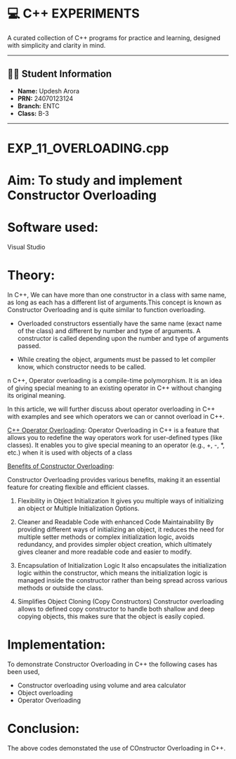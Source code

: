 # 💻 C++ EXPERIMENTS

A curated collection of C++ programs for practice and learning, designed with simplicity and clarity in mind.

---

## 👨‍🎓 Student Information

- **Name:** Updesh Arora  
- **PRN:** 24070123124  
- **Branch:** ENTC  
- **Class:** B-3

---

# EXP_11_OVERLOADING.cpp
# Aim: To study and implement Constructor Overloading
# Software used:
Visual Studio
# Theory:

In C++, We can have more than one constructor in a class with same name, as long as each has a different list of arguments.This concept is known as Constructor Overloading and is quite similar to function overloading.

+ Overloaded constructors essentially have the same name (exact name of the class) and different by number and type of arguments.
A constructor is called depending upon the number and type of arguments passed.

+ While creating the object, arguments must be passed to let compiler know, which constructor needs to be called. 

n C++, Operator overloading is a compile-time polymorphism. It is an idea of giving special meaning to an existing operator in C++ without changing its original meaning.

In this article, we will further discuss about operator overloading in C++ with examples and see which operators we can or cannot overload in C++.

<ins>C++ Operator Overloading</ins>:
Operator Overloading in C++ is a feature that allows you to redefine the way operators work for user-defined types (like classes). It enables you to give special meaning to an operator (e.g., +, -, *, etc.) when it is used with objects of a class

<ins>Benefits of Constructor Overloading</ins>:

Constructor Overloading provides various benefits, making it an essential feature for creating flexible and efficient classes.

1. Flexibility in Object Initialization
It gives you multiple ways of initializing an object or Multiple Initialization Options.

2. Cleaner and Readable Code with enhanced Code Maintainability
By providing different ways of initializing an object, it reduces the need for multiple setter methods or complex initialization logic, avoids redundancy, and provides simpler object creation, which ultimately gives cleaner and more readable code and easier to modify.

3. Encapsulation of Initialization Logic
It also encapsulates the initialization logic within the constructor, which means the initialization logic is managed inside the constructor rather than being spread across various methods or outside the class.

4. Simplifies Object Cloning (Copy Constructors)
Constructor overloading allows to defined copy constructor to handle both shallow and deep copying objects, this makes sure that the object is easily copied.
# Implementation:
To demonstrate Constructor Overloading in C++ the following cases has been used,
+ Constructor overloading using volume and area calculator
+ Object overloading
+ Operator Overloading
# Conclusion:
The above codes demonstated the use of COnstructor Overloading in C++.
